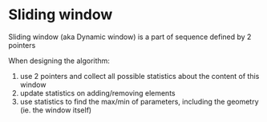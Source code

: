 Sliding window
===============

Sliding window (aka Dynamic window) is a part of sequence defined by 2 pointers

When designing the algorithm:

1) use 2 pointers and collect all possible statistics about the content of this window
2) update statistics on adding/removing elements
3) use statistics to find the max/min of parameters, including the geometry (ie. the window itself) 
